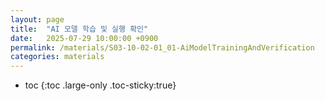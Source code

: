```yaml
---
layout: page
title:  "AI 모델 학습 및 실행 확인"
date:   2025-07-29 10:00:00 +0900
permalink: /materials/S03-10-02-01_01-AiModelTrainingAndVerification
categories: materials
---
```

* toc
{:toc .large-only .toc-sticky:true}

